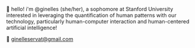 🌻 hello! i'm @ginelles (she/her), a sophomore at Stanford University interested in
leveraging the quantification of human patterns with our technology, particularly
human-computer interaction and human-centered artificial intelligence!

🌿 ginelleservat@gmail.com


<!---
ginelles/ginelles is a ✨ special ✨ repository because its `README.md` (this file) appears on your GitHub profile.
You can click the Preview link to take a look at your changes.
--->
